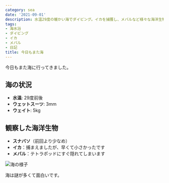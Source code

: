```yaml
---
category: sea
date: '2021-09-01'
description: 水温29度の暖かい海でダイビング。イカを捕獲し、メバルなど様々な海洋生物を観察しました。
tags:
- 海水浴
- ダイビング
- イカ
- メバル
- 日記
title: 今日もまた海
---
```



今日もまた海に行ってきました。

## 海の状況
- **水温**: 29度前後
- **ウェットスーツ**: 3mm
- **ウェイト**: 5kg

## 観察した海洋生物

- **スナバソ**（前回より少なめ）
- **イカ**：捕まえましたが、早くて小さかったです
- **メバル**：テトラポッドにすぐ隠れてしまいます

![海の様子](../images/2021-09-01-diving-01.png)

海は謎が多くて面白いです。